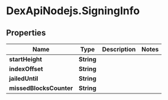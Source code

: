 # DexApiNodejs.SigningInfo

## Properties

Name | Type | Description | Notes
------------ | ------------- | ------------- | -------------
**startHeight** | **String** |  | 
**indexOffset** | **String** |  | 
**jailedUntil** | **String** |  | 
**missedBlocksCounter** | **String** |  | 



